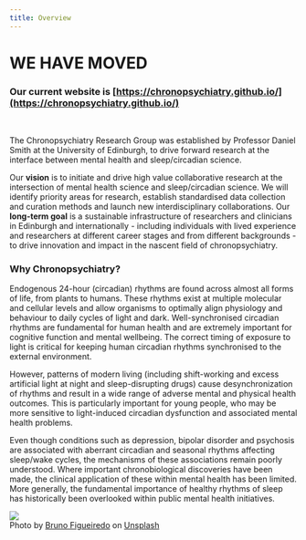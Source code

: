 ```yaml
---
title: Overview
---
```



# WE HAVE MOVED #

### Our current website is [https://chronopsychiatry.github.io/](https://chronopsychiatry.github.io/) 

&nbsp;   

<div class="row">
<div class="col-md-7 fs-4">

<p>
The Chronopsychiatry Research Group was established by 
Professor Daniel Smith at the University of Edinburgh, 
to drive forward research at the interface between mental health and 
sleep/circadian science.
</p>

<p>
Our <b>vision</b> is to initiate and drive high value collaborative research at the intersection of mental health science and sleep/circadian science. We will identify priority areas for research, establish standardised data collection and curation methods and launch new interdisciplinary collaborations. Our <b>long-term goal</b> is a sustainable infrastructure of researchers and clinicians in Edinburgh and internationally - including individuals with lived experience and researchers at different career stages and from different backgrounds - to drive innovation and impact in the nascent field of chronopsychiatry.
</p>

<h3>Why Chronopsychiatry?</h3>

<p>
Endogenous 24-hour (circadian) rhythms are found across almost all forms of life, from plants to humans. These rhythms exist at multiple molecular and cellular levels and allow organisms to optimally align physiology and behaviour to daily cycles of light and dark. Well-synchronised circadian rhythms are fundamental for human health and are extremely important for cognitive function and mental wellbeing. The correct timing of exposure to light is critical for keeping human circadian rhythms synchronised to the external environment. 
</p><p>
However, patterns of modern living (including shift-working and excess artificial light at night and sleep-disrupting drugs) cause desynchronization of rhythms and result in a wide range of adverse mental and physical health outcomes. This is particularly important for young people, who may be more sensitive to light-induced circadian dysfunction and associated mental health problems. 
</p><p>
Even though conditions such as depression, bipolar disorder and psychosis are associated with aberrant circadian and seasonal rhythms affecting sleep/wake cycles, the mechanisms of these associations remain poorly understood. Where important chronobiological discoveries have been made, the clinical application of these within mental health has been limited. More generally, the fundamental importance of healthy rhythms of sleep has historically been overlooked within public mental health initiatives.
</p>

</div>
<div class="col-md-4 ms-auto">

<img class="img-fluid" src="bruno-figueiredo-vGF1d7MU9MM-unsplash.jpg">

<figcaption class="figure-caption">Photo by <a href="https://unsplash.com/@bfigas?utm_source=unsplash&utm_medium=referral&utm_content=creditCopyText">Bruno Figueiredo</a> on <a href="https://unsplash.com/s/photos/time?utm_source=unsplash&utm_medium=referral&utm_content=creditCopyText">Unsplash</a>
</figcaption>

</div>
</div>







